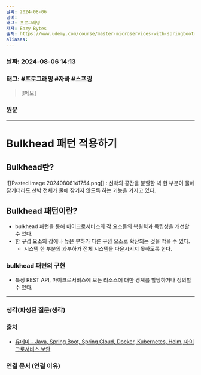 ```yaml
---
날짜: 2024-08-06
넘버: 
태그: 프로그래밍
저자: Eazy Bytes
출처: https://www.udemy.com/course/master-microservices-with-springboot-docker-kubernetes-korean/
aliases:
---
```

### 날짜:  2024-08-06 14:13

### 태그: #프로그래밍 #자바 #스프링

>[!메모]
>

### 원문
---
# Bulkhead 패턴 적용하기
## Bulkhead란?
![[Pasted image 20240806141754.png]]
: 선박의 공간을 분할한 벽
한 부분이 물에 잠기더라도 선박 전체가 물에 잠기지 않도록 하는 기능을 가지고 있다.
## Bulkhead 패턴이란?
- bulkhead 패턴을 통해 마이크로서비스의 각 요소들의 복원력과 독립성을 개선할 수 있다.
- 한 구성 요소의 장애나 높은 부하가 다른 구성 요소로 확산되는 것을 막을 수 있다.
	- 시스템 한 부분의 과부하가 전체 시스템을 다운시키지 못하도록 한다.
### bulkhead 패턴의 구현
- 특정 REST API, 마이크로서비스에 모든 리소스에 대한 경계를 할당하거나 정의할 수 있다.


---
### 생각(파생된 질문/생각)

### 출처
- [유데미 - Java, Spring Boot, Spring Cloud, Docker, Kubernetes, Helm, 마이크로서비스 보안](https://www.udemy.com/course/master-microservices-with-springboot-docker-kubernetes-korean/)

### 연결 문서 (연결 이유)
